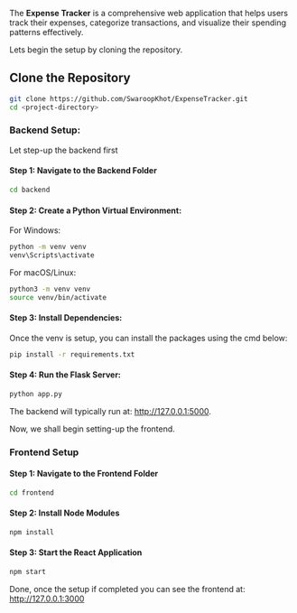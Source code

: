 The **Expense Tracker** is a comprehensive web application that helps users track their expenses, categorize transactions, and visualize their spending patterns effectively.

Lets begin the setup by cloning the repository.
## Clone the Repository
```bash
git clone https://github.com/SwaroopKhot/ExpenseTracker.git
cd <project-directory>
```

### Backend Setup:
Let step-up the backend first

#### Step 1: Navigate to the Backend Folder
```bash
cd backend
```

#### Step 2: Create a Python Virtual Environment:
For Windows:
```bash
python -m venv venv
venv\Scripts\activate
```

For macOS/Linux:
```bash
python3 -m venv venv
source venv/bin/activate
```

#### Step 3: Install Dependencies:
Once the venv is setup, you can install the packages using the cmd below:
```bash
pip install -r requirements.txt
```

#### Step 4: Run the Flask Server:
```bash
python app.py
```

The backend will typically run at: http://127.0.0.1:5000.


Now, we shall begin setting-up the frontend.
### Frontend Setup
#### Step 1: Navigate to the Frontend Folder
```bash
cd frontend
```

#### Step 2: Install Node Modules
```bash
npm install
```

#### Step 3: Start the React Application
```bash
npm start
```

Done, once the setup if completed you can see the frontend at: http://127.0.0.1:3000






